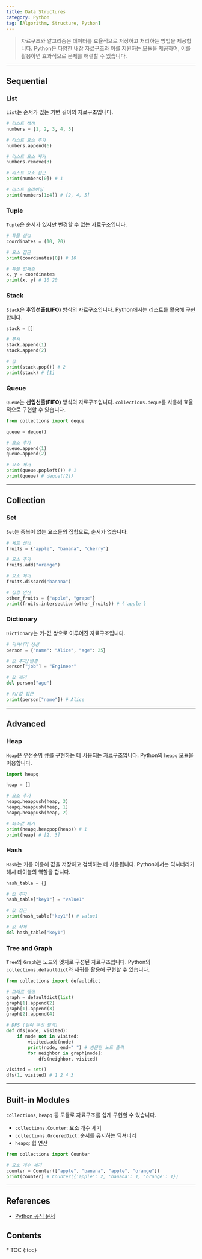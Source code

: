 ```yaml
---
title: Data Structures
category: Python
tag: [Algorithm, Structure, Python]
---
```


> 자료구조와 알고리즘은 데이터를 효율적으로 저장하고 처리하는 방법을 제공합니다.
> Python은 다양한 내장 자료구조와 이를 지원하는 모듈을 제공하며, 이를 활용하면 효과적으로 문제를 해결할 수 있습니다.

---

## Sequential

### List

`List`는 순서가 있는 가변 길이의 자료구조입니다.

```python
# 리스트 생성
numbers = [1, 2, 3, 4, 5]

# 리스트 요소 추가
numbers.append(6)

# 리스트 요소 제거
numbers.remove(3)

# 리스트 요소 접근
print(numbers[0]) # 1

# 리스트 슬라이싱
print(numbers[1:4]) # [2, 4, 5]
```

### Tuple

`Tuple`은 순서가 있지만 변경할 수 없는 자료구조입니다.

```python
# 튜플 생성
coordinates = (10, 20)

# 요소 접근
print(coordinates[0]) # 10

# 튜플 언패킹
x, y = coordinates
print(x, y) # 10 20
```

### Stack

`Stack`은 **후입선출(LIFO)** 방식의 자료구조입니다. Python에서는 리스트를 활용해 구현합니다.

```python
stack = []

# 푸시
stack.append(1)
stack.append(2)

# 팝
print(stack.pop()) # 2
print(stack) # [1]
```

### Queue

`Queue`는 **선입선출(FIFO)** 방식의 자료구조입니다. `collections.deque`를 사용해 효율적으로 구현할 수 있습니다.

```python
from collections import deque

queue = deque()

# 요소 추가
queue.append(1)
queue.append(2)

# 요소 제거
print(queue.popleft()) # 1
print(queue) # deque([2])
```

---

## Collection

### Set

`Set`는 중복이 없는 요소들의 집합으로, 순서가 없습니다.

```python
# 세트 생성
fruits = {"apple", "banana", "cherry"}

# 요소 추가
fruits.add("orange")

# 요소 제거
fruits.discard("banana")

# 집합 연산
other_fruits = {"apple", "grape"}
print(fruits.intersection(other_fruits)) # {'apple'}
```

### Dictionary

`Dictionary`는 키-값 쌍으로 이루어진 자료구조입니다.

```python
# 딕셔너리 생성
person = {"name": "Alice", "age": 25}

# 값 추가/변경
person["job"] = "Engineer"

# 값 제거
del person["age"]

# 키/값 접근
print(person["name"]) # Alice
```

---

## Advanced

### Heap

`Heap`은 우선순위 큐를 구현하는 데 사용되는 자료구조입니다. Python의 `heapq` 모듈을 이용합니다.

```python
import heapq

heap = []

# 요소 추가
heapq.heappush(heap, 3)
heapq.heappush(heap, 1)
heapq.heappush(heap, 2)

# 최소값 제거
print(heapq.heappop(heap)) # 1
print(heap) # [2, 3]
```

### Hash

`Hash`는 키를 이용해 값을 저장하고 검색하는 데 사용됩니다. Python에서는 딕셔너리가 해시 테이블의 역할을 합니다.

```python
hash_table = {}

# 값 추가
hash_table["key1"] = "value1"

# 값 접근
print(hash_table["key1"]) # value1

# 값 삭제
del hash_table["key1"]
```

### Tree and Graph

`Tree`와 `Graph`는 노드와 엣지로 구성된 자료구조입니다. Python의 `collections.defaultdict`와 재귀를 활용해 구현할 수 있습니다.

```python
from collections import defaultdict

# 그래프 생성
graph = defaultdict(list)
graph[1].append(2)
graph[1].append(3)
graph[2].append(4)

# DFS (깊이 우선 탐색)
def dfs(node, visited):
    if node not in visited:
        visited.add(node)
        print(node, end=" ") # 방문한 노드 출력
        for neighbor in graph[node]:
            dfs(neighbor, visited)

visited = set()
dfs(1, visited) # 1 2 4 3
```

---

## Built-in Modules

`collections`, `heapq` 등 모듈로 자료구조를 쉽게 구현할 수 있습니다.

- `collections.Counter`: 요소 개수 세기
- `collections.OrderedDict`: 순서를 유지하는 딕셔너리
- `heapq`: 힙 연산

```python
from collections import Counter

# 요소 개수 세기
counter = Counter(["apple", "banana", "apple", "orange"])
print(counter) # Counter({'apple': 2, 'banana': 1, 'orange': 1})
```

---

## References

- [Python 공식 문서](https://docs.python.org/3/)

<nav class="post-toc" markdown="1">
  <h2>Contents</h2>
* TOC
{:toc}
</nav>

